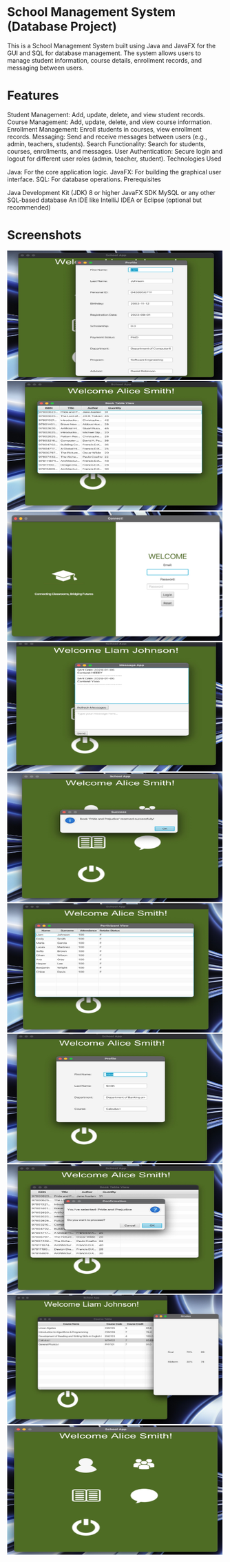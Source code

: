 # School Management System (Database Project)

This is a School Management System built using Java and JavaFX for the GUI and SQL for database management. The system allows users to manage student information, course details, enrollment records, and messaging between users.

# Features

Student Management: Add, update, delete, and view student records.
Course Management: Add, update, delete, and view course information.
Enrollment Management: Enroll students in courses, view enrollment records.
Messaging: Send and receive messages between users (e.g., admin, teachers, students).
Search Functionality: Search for students, courses, enrollments, and messages.
User Authentication: Secure login and logout for different user roles (admin, teacher, student).
Technologies Used

Java: For the core application logic.
JavaFX: For building the graphical user interface.
SQL: For database operations.
Prerequisites

Java Development Kit (JDK) 8 or higher
JavaFX SDK
MySQL or any other SQL-based database
An IDE like IntelliJ IDEA or Eclipse (optional but recommended)

# Screenshots

<img src="Screenshots/1539279f-786c-411f-8fb3-ac8a33cbc7ed.JPG" alt="Alt text" width="500" height="300">
<img src="Screenshots/4141b479-e3c6-4162-aa7b-9359f91aceec.JPG" alt="Alt text" width="500" height="300">
<img src="Screenshots/53ab90a0-c078-4077-91e5-47eee801975d.JPG" alt="Alt text" width="500" height="300">
<img src="Screenshots/7c73569e-8ff4-41ea-8928-49c2285b65e1.JPG" alt="Alt text" width="500" height="300">
<img src="Screenshots/80b910cc-c7e1-47e3-bdc7-fd01d1873279.JPG" alt="Alt text" width="500" height="300">
<img src="Screenshots/8134ff05-195d-4033-a65b-957410207b7b.JPG" alt="Alt text" width="500" height="300">
<img src="Screenshots/8aae5ce8-d7df-4573-ab91-b2540fa56548.JPG" alt="Alt text" width="500" height="300">
<img src="Screenshots/961c36ff-8a87-4be0-b0f6-a27ed71b9461.JPG" alt="Alt text" width="500" height="300">
<img src="Screenshots/d46bc179-1fae-4bd7-84bd-b4c35d32d87c.JPG" alt="Alt text" width="500" height="300">
<img src="Screenshots/d8aa9566-d6f8-4604-8055-b58f11714352.JPG" alt="Alt text" width="500" height="300">

